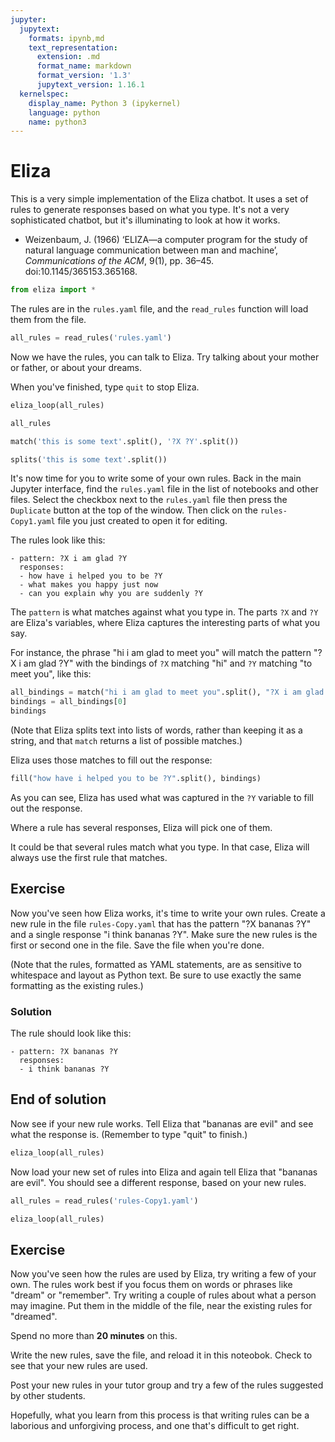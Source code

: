 ```yaml
---
jupyter:
  jupytext:
    formats: ipynb,md
    text_representation:
      extension: .md
      format_name: markdown
      format_version: '1.3'
      jupytext_version: 1.16.1
  kernelspec:
    display_name: Python 3 (ipykernel)
    language: python
    name: python3
---
```


# Eliza


This is a very simple implementation of the Eliza chatbot. It uses a set of rules to generate responses based on what you type. It's not a very sophisticated chatbot, but it's illuminating to look at how it works.

* Weizenbaum, J. (1966) ‘ELIZA—a computer program for the study of natural language communication between man and machine’, *Communications of the ACM*, 9(1), pp.&nbsp;36–45. doi:10.1145/365153.365168.

```python
from eliza import *
```

The rules are in the `rules.yaml` file, and the `read_rules` function will load them from the file.

```python
all_rules = read_rules('rules.yaml')
```

Now we have the rules, you can talk to Eliza. Try talking about your mother or father, or about your dreams.

When you've finished, type `quit` to stop Eliza.

```python tags=["style-solution"]
eliza_loop(all_rules)
```

```python
all_rules
```

```python
match('this is some text'.split(), '?X ?Y'.split())
```

```python
splits('this is some text'.split())
```

It's now time for you to write some of your own rules. Back in the main Jupyter interface, find the `rules.yaml` file in the list of notebooks and other files. Select the checkbox next to the `rules.yaml` file then press the `Duplicate` button at the top of the window. Then click on the `rules-Copy1.yaml` file you just created to open it for editing.


The rules look like this:
```
- pattern: ?X i am glad ?Y
  responses:
  - how have i helped you to be ?Y
  - what makes you happy just now
  - can you explain why you are suddenly ?Y
```
The `pattern` is what matches against what you type in. The parts `?X` and `?Y` are Eliza's variables, where Eliza captures the interesting parts of what you say.

For instance, the phrase "hi i am glad to meet you" will match the pattern "?X i am glad ?Y" with the bindings of `?X` matching "hi" and `?Y` matching "to meet you", like this:

```python
all_bindings = match("hi i am glad to meet you".split(), "?X i am glad ?Y".split())
bindings = all_bindings[0]
bindings
```

(Note that Eliza splits text into lists of words, rather than keeping it as a string, and that `match` returns a list of possible matches.)

Eliza uses those matches to fill out the response:

```python
fill("how have i helped you to be ?Y".split(), bindings)
```

As you can see, Eliza has used what was captured in the `?Y` variable to fill out the response.

Where a rule has several responses, Eliza will pick one of them.

It could be that several rules match what you type. In that case, Eliza will always use the first rule that matches.

<!-- #region tags=["style-activity"] -->
## Exercise
<!-- #endregion -->

<!-- #region tags=["style-activity"] -->
Now you've seen how Eliza works, it's time to write your own rules. Create a new rule in the file `rules-Copy.yaml` that has the pattern "?X bananas ?Y" and a single response "i think bananas ?Y". Make sure the new rules is the first or second one in the file. Save the file when you're done.

(Note that the rules, formatted as YAML statements, are as sensitive to whitespace and layout as Python text. Be sure to use exactly the same formatting as the existing rules.)
<!-- #endregion -->

<!-- #region tags=["style-student"] -->
### Solution
<!-- #endregion -->

<!-- #region tags=["style-student"] -->
The rule should look like this:
```
- pattern: ?X bananas ?Y
  responses:
  - i think bananas ?Y
```
<!-- #endregion -->

<!-- #region tags=["style-student"] -->
## End of solution
<!-- #endregion -->

Now see if your new rule works. Tell Eliza that "bananas are evil" and see what the response is. (Remember to type "quit" to finish.)

```python tags=["style-solution"]
eliza_loop(all_rules)
```

Now load your new set of rules into Eliza and again tell Eliza that "bananas are evil". You should see a different response, based on your new rules.

```python
all_rules = read_rules('rules-Copy1.yaml')
```

```python tags=["style-solution"]
eliza_loop(all_rules)
```

<!-- #region tags=["style-activity"] -->
## Exercise
<!-- #endregion -->

<!-- #region tags=["style-activity"] -->
Now you've seen how the rules are used by Eliza, try writing a few of your own. The rules work best if you focus them on words or phrases like "dream" or "remember". Try writing a couple of rules about what a person may imagine. Put them in the middle of the file, near the existing rules for "dreamed".

Spend no more than **20 minutes** on this.

Write the new rules, save the file, and reload it in this noteobok. Check to see that your new rules are used.

Post your new rules in your tutor group and try a few of the rules suggested by other students. 

Hopefully, what you learn from this process is that writing rules can be a laborious and unforgiving process, and one that's difficult to get right.
<!-- #endregion -->

```python

```
